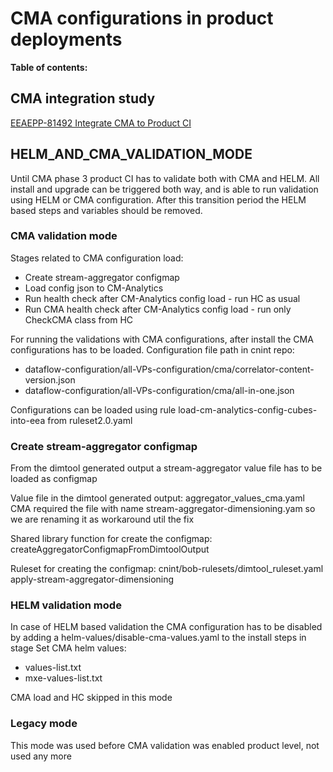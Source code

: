 # CMA configurations in product deployments

**Table of contents:**
<!-- START doctoc
...
END doctoc -->

## CMA integration study

[EEAEPP-81492 Integrate CMA to Product CI](https://eteamspace.internal.ericsson.com/display/ECISE/EEAEPP-81492+Integrate+CMA+to+Product+CI)

## HELM_AND_CMA_VALIDATION_MODE

Until CMA phase 3 product CI has to validate both with CMA and HELM. All install and upgrade can be triggered both way, and is able to run validation using  HELM or CMA configuration.
After this transition period the HELM based steps and variables should be removed.

### CMA validation mode

Stages related to CMA configuration load:

* Create stream-aggregator configmap
* Load config json to CM-Analytics
* Run health check after CM-Analytics config load - run HC as usual
* Run CMA health check after CM-Analytics config load - run only CheckCMA class from HC

For running the validations with CMA configurations, after install the CMA configurations has to be loaded.
Configuration file path in cnint repo:

* dataflow-configuration/all-VPs-configuration/cma/correlator-content-version.json
* dataflow-configuration/all-VPs-configuration/cma/all-in-one.json

Configurations can be loaded using rule load-cm-analytics-config-cubes-into-eea from ruleset2.0.yaml

### Create stream-aggregator configmap

From the dimtool generated output a stream-aggregator value file has to be loaded as configmap

Value file in the dimtool generated output: aggregator_values_cma.yaml
CMA required the file with name stream-aggregator-dimensioning.yam so we are renaming it as workaround util the fix

Shared library function for create the configmap: createAggregatorConfigmapFromDimtoolOutput

Ruleset for creating the configmap: cnint/bob-rulesets/dimtool_ruleset.yaml apply-stream-aggregator-dimensioning

### HELM validation mode

In case of HELM based validation the CMA configuration has to be disabled by adding a helm-values/disable-cma-values.yaml to the install steps in stage Set CMA helm values:

* values-list.txt
* mxe-values-list.txt

CMA load and HC skipped in this mode

### Legacy mode

This mode was used before CMA validation was enabled product level, not used any more
